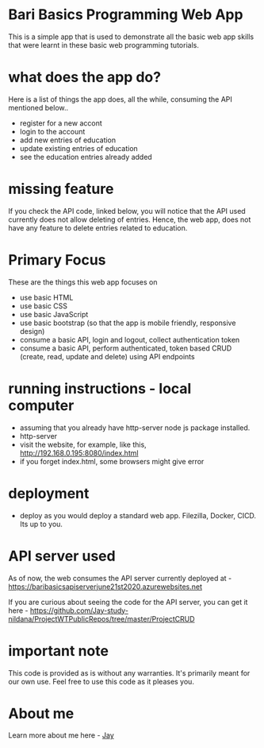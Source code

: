 # Bari Basics Programming Web App

This is a simple app that is used to demonstrate all the basic web app skills that were learnt in these basic web programming tutorials.

# what does the app do?

Here is a list of things the app does, all the while, consuming the API mentioned below..

* register for a new accont
* login to the account
* add new entries of education
* update existing entries of education
* see the education entries already added

# missing feature

If you check the API code, linked below, you will notice that the API used currently does not allow deleting of entries. Hence, the web app, does not have any feature to delete entries related to education.

# Primary Focus

These are the things this web app focuses on

* use basic HTML
* use basic CSS
* use basic JavaScript
* use basic bootstrap (so that the app is mobile friendly, responsive design)
* consume a basic API, login and logout, collect authentication token
* consume a basic API, perform authenticated, token based CRUD (create, read, update and delete) using API endpoints

# running instructions - local computer

* assuming that you already have http-server node js package installed.
* http-server
* visit the website, for example, like this, http://192.168.0.195:8080/index.html
* if you forget index.html, some browsers might give error

# deployment

* deploy as you would deploy a standard web app. Filezilla, Docker, CICD. Its up to you.

# API server used

As of now, the web consumes the API server currently deployed at - https://baribasicsapiserverjune21st2020.azurewebsites.net 

If you are curious about seeing the code for the API server, you can get it here - https://github.com/Jay-study-nildana/ProjectWTPublicRepos/tree/master/ProjectCRUD

# important note 

This code is provided as is without any warranties. It's primarily meant for our own use. Feel free to use this code as it pleases you.

# About me

Learn more about me here - [Jay](http://thechalakas.com)